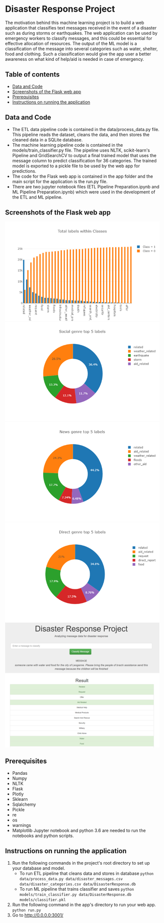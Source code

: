# Disaster Response Project
> 
The motivation behind this machine learning project is to build a web application that classifies text messages received in the event of a disaster such as during storms or earthquakes. The web application can be used by emergency workers to classify messages, and this could be essential for effective allocation of resources. The output of the ML model is a classification of the message into several categories such as water, shelter, food and clothing. Such a classification would give the app user a better awareness on what kind of help/aid is needed in case of emergency.

## Table of contents
* [Data and Code](#data-and-code)
* [Screenshots of the Flask web app](#screenshots-of-the-flask-web-app)
* [Prerequisites](#prerequisites)
* [Instructions on running the application](#instructions-on-running-the-application)

## Data and Code
* The ETL data pipeline code is contained in the data/process_data.py file. This pipeline reads the dataset, cleans the data, and then stores the cleaned data in a SQLite database. 
* The machine learning pipeline code is contained in the models/train_classifier.py file. The pipeline uses NLTK, scikit-learn's Pipeline and GridSearchCV to output a final trained model that uses the message column to predict classification for 36 categories. The trained model is exported to a pickle file to be used by the web app for predictions. 
* The code for the Flask web app is contained in the app folder and the main script for the application is the run.py file. 
* There are two jupyter notebook files (ETL Pipeline Preparation.ipynb and ML Pipeline Preparation.ipynb) which were used in the development of the ETL and ML pipeline.

## Screenshots of the Flask web app
![Total labels within classes](./images/main.png)
![Social Genre Top 5 lables](./images/social_top.png)
![News Genre Top 5 lables](./images/news_top.png)
![Direct Genre Top 5 lables](./images/direct_top.png)
![Message form](./images/enter_message.png)
![Classification results](./images/class_results.png)

## Prerequisites
* Pandas
* Numpy
* NLTK
* Flask
* Plotly
* Sklearn
* Sqlalchemy
* Pickle
* re
* os
* warnings
* Matplotlib
Jupyter notebook and python 3.6 are needed to run the notebooks and python scripts.

## Instructions on running the application
1. Run the following commands in the project's root directory to set up your database and model.
    - To run ETL pipeline that cleans data and stores in database
        `python data/process_data.py data/disaster_messages.csv data/disaster_categories.csv data/DisasterResponse.db`
    - To run ML pipeline that trains classifier and saves
        `python models/train_classifier.py data/DisasterResponse.db models/classifier.pkl`
2. Run the following command in the app's directory to run your web app.
    `python run.py`
3. Go to http://0.0.0.0:3001/

